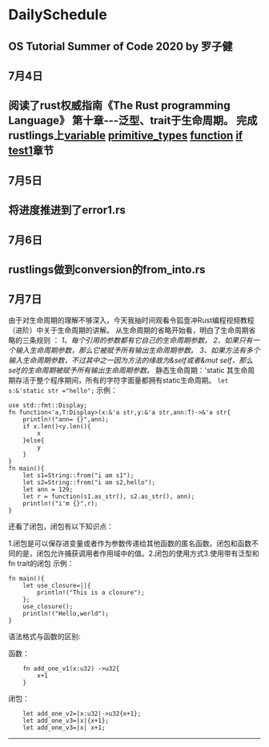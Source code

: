# DailySchedule
OS Tutorial Summer of Code 2020 by 罗子健
---
## 7月4日
阅读了rust权威指南《The Rust programming Language》 第十章---泛型、trait于生命周期。
完成rustlings上[variable](https://github.com/kszlzj/DailySchedule/tree/master/step0/variables) [primitive_types](https://github.com/kszlzj/DailySchedule/tree/master/step0/primitive_types) [function](https://github.com/kszlzj/DailySchedule/tree/master/step0/functions) [if](https://github.com/kszlzj/DailySchedule/tree/master/step0/if) [test1](https://github.com/kszlzj/DailySchedule/blob/master/step0/test1.rs)章节
---
## 7月5日
将进度推进到了error1.rs
---
## 7月6日
rustlings做到conversion的from_into.rs
---
## 7月7日
由于对生命周期的理解不够深入，今天我抽时间观看令狐壹冲Rust编程视频教程（进阶）中关于生命周期的讲解。
从生命周期的省略开始看，明白了生命周期省略的三条规则 ：
*1、每个引用的参数都有它自己的生命周期参数。*
*2、如果只有一个输入生命周期参数，那么它被赋予所有输出生命周期参数。*
*3、如果方法有多个输入生命周期参数，不过其中之一因为方法的缘故为&self或者&mut self，那么self的生命周期被赋予所有输出生命周期参数。*
静态生命周期：'static 其生命周期存活于整个程序期间，所有的字符字面量都拥有static生命周期。
`let s:&'static str ="hello";`
示例：
```
use std::fmt::Display;
fn function<'a,T:Display>(x:&'a str,y:&'a str,ann:T)->&'a str{
    println!("ann= {}",ann);
    if x.len()<y.len(){
        x
    }else{
        y
    }
} 
fn main(){
    let s1=String::from("i am s1");
    let s2=String::from("i am s2,hello");
    let ann = 129;
    let r = function(s1.as_str(), s2.as_str(), ann);
    println!("i'm {}",r);
}
```
还看了闭包，闭包有以下知识点：

1.闭包是可以保存进变量或者作为参数传递给其他函数的匿名函数。闭包和函数不同的是，闭包允许捕获调用者作用域中的值。2.闭包的使用方式3.使用带有泛型和fn trait的闭包
示例：
```
fn main(){
    let use_closure=||{
        println!("This is a closure");
    };
    use_closure();
    println!("Hello,world");
}
```
语法格式与函数的区别:

函数：
```
    fn add_one_v1(x:u32) ->u32{
        x+1
    }
```
闭包：
```
    let add_one_v2=|x:u32|->u32{x+1};
    let add_one_v3=|x|{x+1};
    let add_one_v3=|x| x+1;
```
---